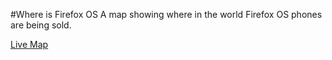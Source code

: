 #Where is Firefox OS
A map showing where in the world Firefox OS phones are being sold.

[Live Map](http://nickdesaulniers.github.io/where-is-firefox-os/)

